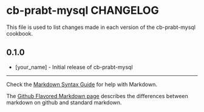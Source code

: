 # cb-prabt-mysql CHANGELOG

This file is used to list changes made in each version of the cb-prabt-mysql cookbook.

## 0.1.0
- [your_name] - Initial release of cb-prabt-mysql

- - -
Check the [Markdown Syntax Guide](http://daringfireball.net/projects/markdown/syntax) for help with Markdown.

The [Github Flavored Markdown page](http://github.github.com/github-flavored-markdown/) describes the differences between markdown on github and standard markdown.
